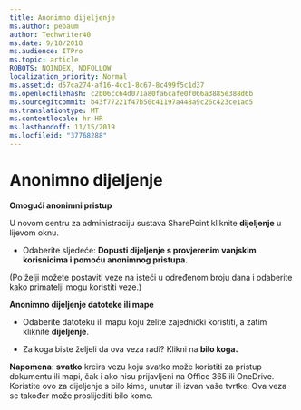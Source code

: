 ```yaml
---
title: Anonimno dijeljenje
ms.author: pebaum
author: Techwriter40
ms.date: 9/18/2018
ms.audience: ITPro
ms.topic: article
ROBOTS: NOINDEX, NOFOLLOW
localization_priority: Normal
ms.assetid: d57ca274-af16-4cc1-8c67-8c499f5c1d37
ms.openlocfilehash: c2b06cc64d071a80fa6cafe0f066a3885e388d6b
ms.sourcegitcommit: b43f77221f47b50c41197a448a9c26c423ce1ad5
ms.translationtype: MT
ms.contentlocale: hr-HR
ms.lasthandoff: 11/15/2019
ms.locfileid: "37768288"
---
```

# <a name="anonymous-sharing"></a>Anonimno dijeljenje

 **Omogući anonimni pristup**
  
U novom centru za administraciju sustava SharePoint kliknite **dijeljenje** u lijevom oknu. 
  
- Odaberite sljedeće: **Dopusti dijeljenje s provjerenim vanjskim korisnicima i pomoću anonimnog pristupa.**
  
(Po želji možete postaviti veze na isteći u određenom broju dana i odaberite kako primatelji mogu koristiti veze.)
    
 **Anonimno dijeljenje datoteke ili mape**
  
- Odaberite datoteku ili mapu koju želite zajednički koristiti, a zatim kliknite **dijeljenje**. 
    
- Za koga biste željeli da ova veza radi? Klikni na **bilo koga.**
  
 **Napomena**: **svatko** kreira vezu koju svatko može koristiti za pristup dokumentu ili mapi, čak i ako nisu prijavljeni na Office 365 ili OneDrive. Koristite ovo za dijeljenje s bilo kime, unutar ili izvan vaše tvrtke. Ova veza se također može proslijediti bilo kome. 
    

